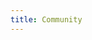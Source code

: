 ```yaml
---
title: Community
---
```


<!--add blocks of content here to add more sections to the community page -->